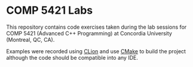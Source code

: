 # COMP 5421 Labs
This repository contains code exercises taken during the lab sessions for COMP 5421 (Advanced C++ Programming) at Concordia University (Montreal, QC, CA).

Examples were recorded using [CLion](https://www.jetbrains.com/clion/) and use [CMake](https://cmake.org/) to build the project although the code should be compatible into any IDE.
